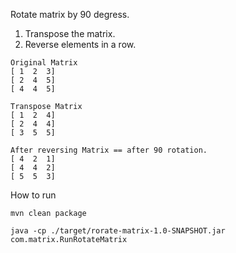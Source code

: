 Rotate matrix by 90 degress.

1. Transpose the matrix.
2. Reverse elements in a row.

```
Original Matrix
[ 1  2  3]
[ 2  4  5]
[ 4  4  5]
```

```
Transpose Matrix
[ 1  2  4]
[ 2  4  4]
[ 3  5  5]
```

```
After reversing Matrix == after 90 rotation.
[ 4  2  1]
[ 4  4  2]
[ 5  5  3]
```

How to run

`mvn clean package`

`java -cp ./target/rorate-matrix-1.0-SNAPSHOT.jar com.matrix.RunRotateMatrix`